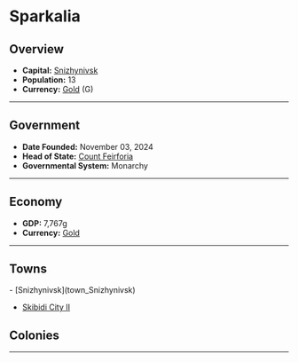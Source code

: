 <!--UNDEDITED FILE, remove this entire line if this file has been edited!-->
# <!--NAME-->Sparkalia<!--NAME-->

## Overview

- **Capital:** <!--CAPITAL_LINK-->[Snizhynivsk](Snizhynivsk_town)<!--CAPITAL_LINK-->
- **Population:** <!--POPULATION-->13<!--POPULATION-->
- **Currency:** <!--CURRENCY_LINK-->[Gold](Gold_currency)<!--CURRENCY_LINK--> (<!--CURRENCY_ABV-->G<!--CURRENCY_ABV-->)

---

## Government

- **Date Founded:** <!--FOUNDED-->November 03, 2024<!--FOUNDED-->
- **Head of State:** <!--LEADER_TITLE_LINK-->[Count Feirforia](Feirforia_user)<!--LEADER_TITLE_LINK-->
- **Governmental System:** <!--GOVERNMENT-->Monarchy<!--GOVERNMENT-->

---

## Economy

- **GDP:** <!--GDP-->7,767g<!--GDP-->
- **Currency:** <!--CURRENCY_LINK-->[Gold](Gold_currency)<!--CURRENCY_LINK-->

---

## Towns

<!--TOWNS-->- [Snizhynivsk](town_Snizhynivsk)
- [Skibidi City II](town_Skibidi_City_II)<!--TOWNS-->

## Colonies

<!--COLONIES--><!--COLONIES-->

---